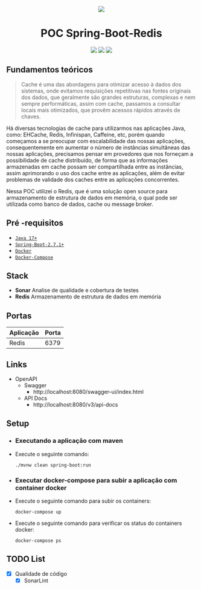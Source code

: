 <div align="center">

![](https://img.shields.io/badge/Status-Concluído-brightgreen)
</div>

<div align="center">

# POC Spring-Boot-Redis
![](https://img.shields.io/badge/Autor-Ronnie%20Mikihiro%20Sato%20Lopes-brightgreen)
![](https://img.shields.io/badge/Language-java-brightgreen)
![](https://img.shields.io/badge/Framework-springboot-brightgreen)
</div>

## Fundamentos teóricos

> Cache é uma das abordagens para otimizar acesso à dados dos sistemas, onde evitamos requisições repetitivas nas fontes originais dos dados, que geralmente são grandes estruturas, complexas e nem sempre performáticas, assim com cache, passamos a consultar locais mais otimizados, que provêm acessos rápidos através de chaves.

Há diversas tecnologias de cache para utilizarmos nas aplicações Java, como: EHCache, Redis, Infinispan, Caffeine, etc, porém quando começamos a se preocupar com escalabilidade das nossas aplicações, consequentemente em aumentar o número de instâncias simultâneas das nossas aplicações, precisamos pensar em provedores que nos forneçam a possibilidade de cache distribuído, de forma que as informações armazenadas em cache possam ser compartilhada entre as instâncias, assim aprimorando o uso dos cache entre as aplicações, além de evitar problemas de validade dos caches entre as aplicações concorrentes.

Nessa POC utilizei o Redis, que é uma solução open source para armazenamento de estrutura de dados em memória, o qual pode ser utilizada como banco de dados, cache ou message broker.
##  Pré -requisitos

- [ `Java 17+` ](https://www.oracle.com/java/technologies/downloads/#java17)
- [ `Spring-Boot-2.7.1+` ](https://start.spring.io/)
- [ `Docker` ](https://www.docker.com/)
- [ `Docker-Compose` ](https://docs.docker.com/compose/install/)

## Stack
- **Sonar** Analise de qualidade e cobertura de testes
- **Redis** Armazenamento de estrutura de dados em memória

## Portas
| Aplicação          | Porta |
|--------------------|-------|
| Redis              | 6379  |


## Links

- OpenAPI
    - Swagger
        - http://localhost:8080/swagger-ui/index.html
    - API Docs
        - http://localhost:8080/v3/api-docs
      
## Setup

- ### Executando a aplicação com maven
- Execute o seguinte comando:
  ```
  ./mvnw clean spring-boot:run
  ```
  
- ### Executar docker-compose para subir a aplicação com container docker
- Execute o seguinte comando para subir os containers:
  ```
  docker-compose up
  ```
- Execute o seguinte comando para verificar os status do containers docker:
  ```
  docker-compose ps
  ```

## TODO List

- [x] Qualidade de código
    - [x] SonarLint
